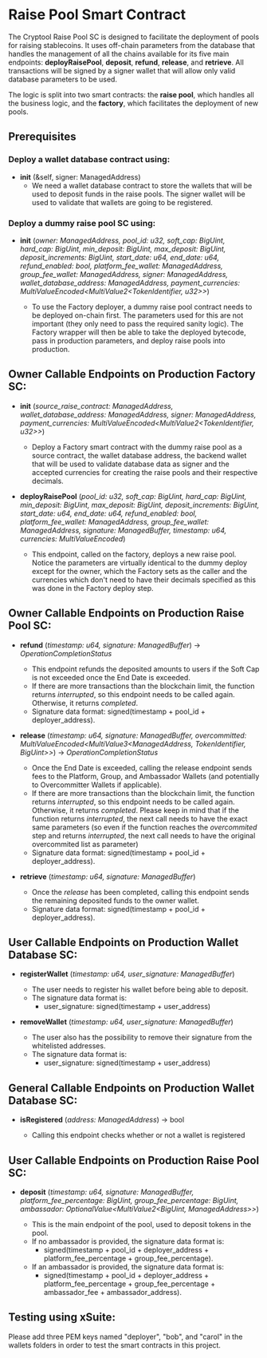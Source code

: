 # Raise Pool Smart Contract

The Cryptool Raise Pool SC is designed to facilitate the deployment of pools for raising stablecoins. It uses off-chain parameters from the database that handles the management of all the chains available for its five main endpoints: **deployRaisePool**, **deposit**, **refund**, **release**, and **retrieve**. All transactions will be signed by a signer wallet that will allow only valid database parameters to be used.

The logic is split into two smart contracts: the **raise pool**, which handles all the business logic, and the **factory**, which facilitates the deployment of new pools.

## Prerequisites

### Deploy a wallet database contract using:

- **init** (&self, signer: ManagedAddress)
  - We need a wallet database contract to store the wallets that will be used to deposit funds in the raise pools. The signer wallet will be used to validate that wallets are going to be registered.

### Deploy a dummy raise pool SC using:

- **init** (_owner: ManagedAddress, pool_id: u32, soft_cap: BigUint, hard_cap: BigUint, min_deposit: BigUint, max_deposit: BigUint, deposit_increments: BigUint, start_date: u64, end_date: u64, refund_enabled: bool, platform_fee_wallet: ManagedAddress, group_fee_wallet: ManagedAddress, signer: ManagedAddress, wallet_database_address: ManagedAddress, payment_currencies: MultiValueEncoded<MultiValue2<TokenIdentifier, u32>>_)

  - To use the Factory deployer, a dummy raise pool contract needs to be deployed on-chain first. The parameters used for this are not important (they only need to pass the required sanity logic). The Factory wrapper will then be able to take the deployed bytecode, pass in production parameters, and deploy raise pools into production.

## Owner Callable Endpoints on Production Factory SC:

- **init** (_source_raise_contract: ManagedAddress, wallet_database_address: ManagedAddress, signer: ManagedAddress, payment_currencies: MultiValueEncoded<MultiValue2<TokenIdentifier, u32>>_)

  - Deploy a Factory smart contract with the dummy raise pool as a source contract, the wallet database address, the backend wallet that will be used to validate database data as signer and the accepted currencies for creating the raise pools and their respective decimals.

- **deployRaisePool** (_pool_id: u32, soft_cap: BigUint, hard_cap: BigUint, min_deposit: BigUint, max_deposit: BigUint, deposit_increments: BigUint, start_date: u64, end_date: u64, refund_enabled: bool, platform_fee_wallet: ManagedAddress, group_fee_wallet: ManagedAddress, signature: ManagedBuffer, timestamp: u64, currencies: MultiValueEncoded<TokenIdentifier>_)

  - This endpoint, called on the factory, deploys a new raise pool. Notice the parameters are virtually identical to the dummy deploy except for the owner, which the Factory sets as the caller and the currencies which don't need to have their decimals specified as this was done in the Factory deploy step.

## Owner Callable Endpoints on Production Raise Pool SC:

- **refund** (_timestamp: u64, signature: ManagedBuffer_) -> _OperationCompletionStatus_

  - This endpoint refunds the deposited amounts to users if the Soft Cap is not exceeded once the End Date is exceeded.
  - If there are more transactions than the blockchain limit, the function returns _interrupted_, so this endpoint needs to be called again. Otherwise, it returns _completed_.
  - Signature data format: signed(timestamp + pool_id + deployer_address).

- **release** (_timestamp: u64, signature: ManagedBuffer, overcommitted: MultiValueEncoded<MultiValue3<ManagedAddress, TokenIdentifier, BigUint>>_) -> _OperationCompletionStatus_

  - Once the End Date is exceeded, calling the release endpoint sends fees to the Platform, Group, and Ambassador Wallets (and potentially to Overcommitter Wallets if applicable).
  - If there are more transactions than the blockchain limit, the function returns _interrupted_, so this endpoint needs to be called again. Otherwise, it returns _completed_. Please keep in mind that if the function returns _interrupted_, the next call needs to have the exact same parameters (so even if the function reaches the _overcommited_ step and returns _interrupted_, the next call needs to have the original overcommited list as parameter)
  - Signature data format: signed(timestamp + pool_id + deployer_address).

- **retrieve** (_timestamp: u64, signature: ManagedBuffer_)

  - Once the _release_ has been completed, calling this endpoint sends the remaining deposited funds to the owner wallet.
  - Signature data format: signed(timestamp + pool_id + deployer_address).

## User Callable Endpoints on Production Wallet Database SC:

- **registerWallet** (_timestamp: u64, user_signature: ManagedBuffer_)

  - The user needs to register his wallet before being able to deposit.
  - The signature data format is:
    - user_signature: signed(timestamp + user_address)

- **removeWallet** (_timestamp: u64, user_signature: ManagedBuffer_)

  - The user also has the possibility to remove their signature from the whitelisted addresses.
  - The signature data format is:
    - user_signature: signed(timestamp + user_address)

## General Callable Endpoints on Production Wallet Database SC:

- **isRegistered** (_address: ManagedAddress_) -> bool

  - Calling this endpoint checks whether or not a wallet is registered

## User Callable Endpoints on Production Raise Pool SC:

- **deposit** (_timestamp: u64, signature: ManagedBuffer, platform_fee_percentage: BigUint, group_fee_percentage: BigUint, ambassador: OptionalValue<MultiValue2<BigUint, ManagedAddress>>_)

  - This is the main endpoint of the pool, used to deposit tokens in the pool.
  - If no ambassador is provided, the signature data format is:
    - signed(timestamp + pool_id + deployer_address + platform_fee_percentage + group_fee_percentage).
  - If an ambassador is provided, the signature data format is:
    - signed(timestamp + pool_id + deployer_address + platform_fee_percentage + group_fee_percentage + ambassador_fee + ambassador_address).

## Testing using xSuite:

Please add three PEM keys named "deployer", "bob", and "carol" in the wallets folders in order to test the smart contracts in this project.
